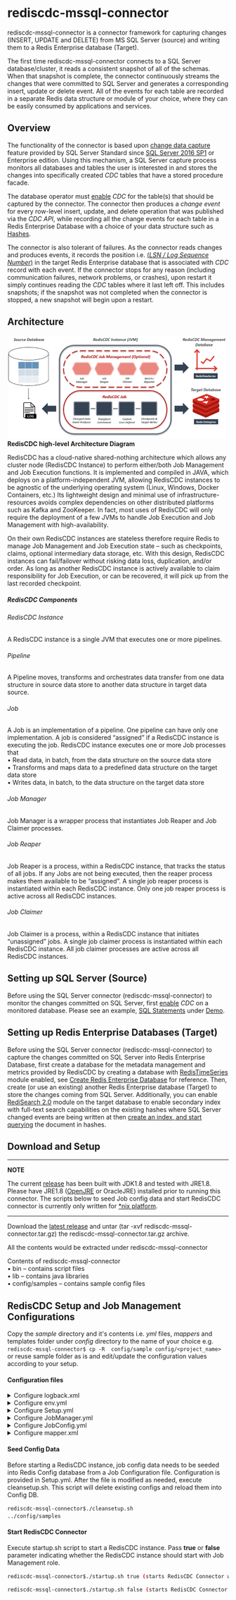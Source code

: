 <h1>rediscdc-mssql-connector</h1>

rediscdc-mssql-connector is a connector framework for capturing changes (INSERT, UPDATE and DELETE) from MS SQL Server (source) and writing them to a Redis Enterprise database (Target).
<p>
The first time rediscdc-mssql-connector connects to a SQL Server database/cluster, it reads a consistent snapshot of all of the schemas.
When that snapshot is complete, the connector continuously streams the changes that were committed to SQL Server and generates a corresponding insert, update or delete event.
All of the events for each table are recorded in a separate Redis data structure or module of your choice, where they can be easily consumed by applications and services.

## Overview

The functionality of the connector is based upon [change data capture](https://docs.microsoft.com/en-us/sql/relational-databases/track-changes/about-change-data-capture-sql-server?view=sql-server-2017) feature provided by SQL Server Standard since [SQL Server 2016 SP1](https://blogs.msdn.microsoft.com/sqlreleaseservices/sql-server-2016-service-pack-1-sp1-released/) or Enterprise edition.
Using this mechanism, a SQL Server capture process monitors all databases and tables the user is interested in and stores the changes into specifically created _CDC_ tables that have a stored procedure facade.

The database operator must [enable](https://docs.microsoft.com/en-us/sql/relational-databases/track-changes/enable-and-disable-change-data-capture-sql-server?view=sql-server-2017) _CDC_ for the table(s) that should be captured by the connector.
The connector then produces a _change event_ for every row-level insert, update, and delete operation that was published via the _CDC API_, while recording all the change events for each table in a Redis Enterprise Database with a choice of your data structure such as [Hashes](https://redis.io/topics/data-types#hashes).

The connector is also tolerant of failures.
As the connector reads changes and produces events, it records the position i.e. [(_LSN / Log Sequence Number_)](https://docs.microsoft.com/en-us/sql/relational-databases/sql-server-transaction-log-architecture-and-management-guide?view=sql-server-ver15#Logical_Arch) in the target Redis Enterprise database that is associated with _CDC_ record with each event.
If the connector stops for any reason (including communication failures, network problems, or crashes), upon restart it simply continues reading the _CDC_ tables where it last left off.
This includes snapshots; if the snapshot was not completed when the connector is stopped, a new snapshot will begin upon a restart.

## Architecture

![RedisCDC high-level Architecture](/docs/images/RedisCDC_Architecture.png)
<b>RedisCDC high-level Architecture Diagram</b>

RedisCDC has a cloud-native shared-nothing architecture which allows any cluster node (RedisCDC Instance) to perform either/both Job Management and Job Execution functions. It is implemented and compiled in JAVA, which deploys on a platform-independent JVM, allowing RedisCDC instances to be agnostic of the underlying operating system (Linux, Windows, Docker Containers, etc.) Its lightweight design and minimal use of infrastructure-resources avoids complex dependencies on other distributed platforms such as Kafka and ZooKeeper. In fact, most uses of RedisCDC will only require the deployment of a few JVMs to handle Job Execution and Job Management with high-availability.
<p>
On their own RedisCDC instances are stateless therefore require Redis to manage Job Management and Job Execution state – such as checkpoints, claims, optional intermediary data storage, etc. With this design, RedisCDC instances can fail/failover without risking data loss, duplication, and/or order. As long as another RedisCDC instance is actively available to claim responsibility for Job Execution, or can be recovered, it will pick up from the last recorded checkpoint. 

<h5>RedisCDC Components</h5>

<h6>RedisCDC Instance</h6>
<p>A RedisCDC instance is a single JVM that executes one or more pipelines.

<h6>Pipeline</h6>
<p>A Pipeline moves, transforms and orchestrates data transfer from one data structure in source data store to another data structure in target data source.

<h6>Job</h6>
<p>A Job is an implementation of a pipeline. One pipeline can have only one implementation. A job is considered “assigned” if a RedisCDC instance is executing the job. RedisCDC instance executes one or more Job processes that
<br>• Read data, in batch, from the data structure on the source data store
<br>• Transforms and maps data to a predefined data structure on the target data store
<br>• Writes data, in batch, to the data structure on the target data store

<h6>Job Manager</h6>
<p>Job Manager is a wrapper process that instantiates Job Reaper and Job Claimer processes. 

<h6>Job Reaper</h6>
<p>Job Reaper is a process, within a RedisCDC instance, that tracks the status of all jobs. If any Jobs are not being executed, then the reaper process makes them available to be “assigned”. A single job reaper process is instantiated within each RedisCDC instance. Only one job reaper process is active across all RedisCDC instances.

<h6>Job Claimer</h6>
<p>Job Claimer is a process, within a RedisCDC instance that initiates “unassigned” jobs. A single job claimer process is instantiated within each RedisCDC instance. All job claimer processes are active across all RedisCDC instances.


## Setting up SQL Server (Source)

Before using the SQL Server connector (rediscdc-mssql-connector) to monitor the changes committed on SQL Server, first [enable](https://docs.microsoft.com/en-us/sql/relational-databases/track-changes/enable-and-disable-change-data-capture-sql-server?view=sql-server-2017) _CDC_ on a monitored database.
Please see an example, [SQL Statements](https://github.com/RedisLabs-Field-Engineering/RedisCDC/blob/master/Connectors/mssql/demo/mssql_cdc.sql) under [Demo](https://github.com/RedisLabs-Field-Engineering/RedisCDC/blob/master/Connectors/mssql/demo/).

## Setting up Redis Enterprise Databases (Target)

Before using the SQL Server connector (rediscdc-mssql-connector) to capture the changes committed on SQL Server into Redis Enterprise Database, first create a database for the metadata management and metrics provided by RedisCDC by creating a database with [RedisTimeSeries](https://redislabs.com/modules/redis-timeseries/) module enabled, see [Create Redis Enterprise Database](https://docs.redislabs.com/latest/rs/administering/creating-databases/#creating-a-new-redis-database) for reference. Then, create (or use an existing) another Redis Enterprise database (Target) to store the changes coming from SQL Server. Additionally, you can enable [RediSearch 2.0](https://redislabs.com/blog/introducing-redisearch-2-0/) module on the target database to enable secondary index with full-text search capabilities on the existing hashes where SQL Server changed events are being written at then [create an index, and start querying](https://oss.redislabs.com/redisearch/Commands/) the document in hashes.

## Download and Setup
---
**NOTE**

The current [release](https://github.com/RedisLabs-Field-Engineering/RedisCDC/releases/download/v0.1/rediscdc-mssql-connector.tar.gz) has been built with JDK1.8 and tested with JRE1.8. Please have JRE1.8 ([OpenJRE](https://openjdk.java.net/install/) or OracleJRE) installed prior to running this connector. The scripts below to seed Job config data and start RedisCDC connector is currently only written for [*nix platform](https://en.wikipedia.org/wiki/Unix-like).

---
Download the [latest release](https://github.com/RedisLabs-Field-Engineering/RedisCDC/releases) and untar (tar -xvf rediscdc-mssql-connector.tar.gz) the rediscdc-mssql-connector.tar.gz archive.

All the contents would be extracted under rediscdc-mssql-connector

Contents of rediscdc-mssql-connector
<br>•	bin – contains script files
<br>•	lib – contains java libraries
<br>•	config/samples – contains sample config files


## RedisCDC Setup and Job Management Configurations

Copy the _sample_ directory and it's contents i.e. _yml_ files, _mappers_ and templates folder under _config_ directory to the name of your choice e.g. ``` rediscdc-mssql-connector$ cp -R  config/sample config/<project_name>``` or reuse sample folder as is and edit/update the configuration values according to your setup.

#### Configuration files

<details><summary>Configure logback.xml</summary>
<p>

#### logging configuration file.
### Sample logback.xml
```xml
<configuration debug="true" scan="true" scanPeriod="30 seconds">
    <property name="LOG_PATH" value="logs/cdc-1.log"/>
    <appender name="FILE-ROLLING" class="ch.qos.logback.core.rolling.RollingFileAppender">
        <file>${LOG_PATH}</file>
        <rollingPolicy class="ch.qos.logback.core.rolling.SizeAndTimeBasedRollingPolicy">
            <fileNamePattern>logs/archived/app.%d{yyyy-MM-dd}.%i.log.gz</fileNamePattern>
            <!-- each archived file, size max 10MB -->
            <maxFileSize>10MB</maxFileSize>
            <!-- total size of all archive files, if total size > 20GB, it will delete old archived file -->
            <totalSizeCap>20GB</totalSizeCap>
            <!-- 60 days to keep -->
            <maxHistory>60</maxHistory>
        </rollingPolicy>
        <encoder>
            <pattern>%d %p %c{1.} [%t] %m%n</pattern>
        </encoder>
    </appender>

    <logger name="com.ivoyant" level="INFO" additivity="false">
        <appender-ref ref="FILE-ROLLING"/>
    </logger>
    <logger name="io.netty" level="INFO" additivity="false">
        <appender-ref ref="FILE-ROLLING"/>
    </logger>
    <logger name="io.lettuce" level="INFO" additivity="false">
        <appender-ref ref="FILE-ROLLING"/>
    </logger>

    <root level="error">
        <appender-ref ref="FILE-ROLLING"/>
    </root>

</configuration>
```

</p>
</details>

<details><summary>Configure env.yml</summary>
<p>

#### Environment configuration file with source and target connection informations.
### Sample env.yml
```yml
connections:
  jobConfigConnection:
    redisUrl: redis://127.0.0.1:12011
  srcConnection:
      redisUrl: redis://127.0.0.1:14000
  metricsConnection:
      redisUrl: redis://127.0.0.1:12011
  testdb-msSQLServerConnection: #Variable and must match with the value for connectionId in the JobConfig.yml
    database:
      name: testdb #Variable and must match with the value for database in the Setup.yml
      type: mssqlserver
      hostname: 127.0.0.1
      port: 1433
      user: sa
      password: Redis@123
      db: RedisLabsCDC
    include.query: "true"
    snapshot.mode: initial
    snapshot.isolation.mode: read_uncommitted
    schemas.enable: "false"
    include.schema.changes: "false"
    decimal.handling.mode: double
```

</p>
</details>

<details><summary>Configure Setup.yml</summary>
<p>

#### Environment level configurations.
### Sample Setup.yml
```yml
connectionId: jobConfigConnection
job:
  stream: jobStream
  configSet: jobConfigs
  consumerGroup: jobGroup
  metrics:
    connectionId: metricsConnection
    retentionInHours: 12
    keys:
      - key: "dbo:emp:C:Throughput"
        retentionInHours: 4
        labels:
          schema: dbo
          table: emp
          op: I
      - key: "dbo:emp:U:Throughput"
        retentionInHours: 4
        labels:
          schema: dbo
          table: emp
          op: U
      - key: "dbo:emp:D:Throughput"
        retentionInHours: 4
        labels:
          schema: dbo
          table: emp
          op: D
      - key: "dbo:emp:Latency"
        retentionInHours: 4
        labels:
          schema: dbo
          table: emp
  jobConfig:
    - name: testdb-emp
      config: JobConfig.yml
      variables:
        database: testdb
        sourceValueTranslator: SOURCE_RECORD_2_OP_TRANSLATOR
```

</p>
</details>

<details><summary>Configure JobManager.yml</summary>
<p>

#### Configuration for Job Reaper and Job Claimer processes.
### Sample JobManager.yml
```yml
connectionId: jobConfigConnection # This refers to connectionId from env.yml for Job Config Redis
jobTypeId: jobType1
jobStream: jobStream
jobConfigSet: jobConfigs
initialDelay: 10000
numManagementThreads: 2
metricsReporter:
  - REDIS_TS_METRICS_REPORTER
heartBeatConfig:
  key: hb-jobManager
  expiry: 30000
jobHeartBeatKeyPrefix: "hb-job:"
jobHeartbeatCheckInterval: 45000
jobClaimerConfig:
  initialDelay: 10000
  claimInterval: 30000
  heartBeatConfig:
    key: "hb-job:"
    expiry: 30000
  maxNumberOfJobs: 2 #This indicates the maximum number of Jobs a single RedisCDC instance can execute
  consumerGroup: jobGroup
  batchSize: 1
```

</p>
</details>

<details><summary>Configure JobConfig.yml</summary>
<p>

#### Job level details.
### Sample JobConfig.yml
```yml
jobId: ${jobId} #Unique Job Identifier. This value is the job name from Setup.yml
producerConfig:
  producerId: RDB_EVENT_PRODUCER
  connectionId: testdb-msSQLServerConnection #Name of the Redis connection id specified in env.yml
  tables:
    - dbo.emp
  pollingInterval: 5
  metricsKey: testdb-emp
  metricsEnabled: false
pipelineConfig:
  bufferSize: 1024
  eventTranslator: "${sourceValueTranslator}"
  checkpointConfig:
    providerId: RDB_CHECKPOINT_READER
    connectionId: srcConnection
    checkpoint: "${jobId}-${database}"
  stages:
    HashWriteStage:
      handlerId: OP_2_HASH_WRITER
      connectionId: srcConnection
      prependTableNameToKeys: true
      deleteOnKeyUpdate: true
      async: true
    CheckpointStage:
      handlerId: OP_CP_WRITER
      connectionId: srcConnection
      metricEnabled: false
      async: true
      checkpoint: "${jobId}-${database}"
```

</p>
</details>

<details><summary>Configure mapper.xml</summary>
<p>

#### mapper configuration file.
### Sample mapper.xml

```xml
<Schema xmlns="http://cdc.ivoyant.com/Mapper/Config" name="dbo">
<Tables>
        <Table name="emp">
            <Mapper id="Test" processorID="Test" publishBefore="false">
                <Column src="empno" target="EmpNum" type="INT" publishBefore="false"/>
                <Column src="fname" target="FName"/>
                <Column src="lname" target="LName"/>
                <Column src="job" target="Job"/>
                <Column src="mgr" target="Manager" type="INT"/>
                <Column src="hiredate" target="HireDate" type="DATE_TIME"/>
                <Column src="sal" target="Salary" type="DOUBLE"/>
                <Column src="comm" target="Commission"/>
                <Column src="dept" target="Department"/>
            </Mapper>
        </Table>
    </Tables>
</Schema>
```

</p>
</details>

<h4>Seed Config Data</h4>
<p>Before starting a RedisCDC instance, job config data needs to be seeded into Redis Config database from a Job Configuration file. Configuration is provided in Setup.yml. After the file is modified as needed, execute cleansetup.sh. This script will delete existing configs and reload them into Config DB.

```bash
rediscdc-mssql-connector$./cleansetup.sh
../config/samples
```

<h4>Start RedisCDC Connector</h4>
<p>Execute startup.sh script to start a RedisCDC instance. Pass <b>true</b> or <b>false</b> parameter indicating whether the RedisCDC instance should start with Job Management role.</p>

```bash
rediscdc-mssql-connector$./startup.sh true (starts RedisCDC Connector with Job Management enabled)
```
```bash
rediscdc-mssql-connector$./startup.sh false (starts RedisCDC Connector with Job Management disabled
```
